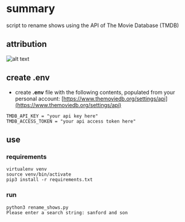 # summary
script to rename shows using the API of The Movie Database (TMDB)
## attribution
![alt text](https://www.themoviedb.org/assets/2/v4/logos/v2/blue_long_2-9665a76b1ae401a510ec1e0ca40ddcb3b0cfe45f1d51b77a308fea0845885648.svg "The Movie Database")
## create .env
- create **.env** file with the following contents, populated from your personal account:  [https://www.themoviedb.org/settings/api](https://www.themoviedb.org/settings/api)
```shell
TMDB_API_KEY = "your api key here"
TMDB_ACCESS_TOKEN = "your api access token here"
```
## use
### requirements
```shell
virtualenv venv
source venv/bin/activate
pip3 install -r requirements.txt
```
### run
```shell
python3 rename_shows.py
Please enter a search string: sanford and son
```